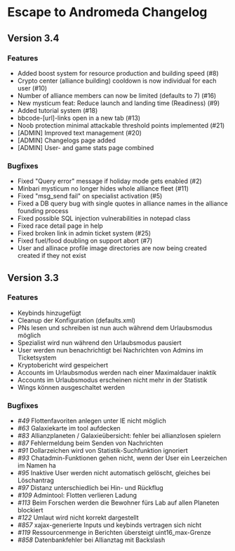 Escape to Andromeda Changelog
=============================

Version 3.4
------------

### Features ###

 * Added boost system for resource production and building speed (#8)
 * Crypto center (alliance building) cooldown is now individual for each user (#10)
 * Number of alliance members can now be limited (defaults to 7) (#16)
 * New mysticum feat: Reduce launch and landing time (Readiness) (#9)
 * Added tutorial system (#18)
 * bbcode-[url]-links open in a new tab (#13)
 * Noob protection minimal attackable threshold points implemented (#21)
 * [ADMIN] Improved text management (#20)
 * [ADMIN] Changelogs page added
 * [ADMIN] User- and game stats page combined

### Bugfixes ###

 * Fixed "Query error" message if holiday mode gets enabled (#2)
 * Minbari mysticum no longer hides whole alliance fleet (#11)
 * Fixed "msg_send fail" on specialist activation (#5)
 * Fixed a DB query bug with single quotes in alliance names in the alliance founding process
 * Fixed possible SQL injection vulnerabilities in notepad class
 * Fixed race detail page in help
 * Fixed broken link in admin ticket system (#25)
 * Fixed fuel/food doubling on support abort (#7)
 * User and allinace profile image directories are now being created created if they not exist

Version 3.3
-----------

### Features ###

 * Keybinds hinzugefügt
 * Cleanup der Konfiguration (defaults.xml)
 * PNs lesen und schreiben ist nun auch während dem Urlaubsmodus möglich
 * Spezialist wird nun während den Urlaubsmodus pausiert
 * User werden nun benachrichtigt bei Nachrichten von Admins im Ticketsystem
 * Kryptobericht wird gespeichert
 * Accounts im Urlaubsmodus werden nach einer Maximaldauer inaktik
 * Accounts im Urlaubsmodus erscheinen nicht mehr in der Statistik
 * Wings können ausgeschaltet werden


### Bugfixes ###

  * *#49* Flottenfavoriten anlegen unter IE nicht möglich
  * *#63* Galaxiekarte im tool aufdecken
  * *#83* Allianzplaneten / Galaxieübersicht: fehler bei allianzlosen spielern
  * *#87* Fehlermeldung beim Senden von Nachrichten
  * *#91* Dollarzeichen wird von Statistik-Suchfunktion ignoriert
  * *#93* Chatadmin-Funktionen gehen nicht, wenn der User ein Leerzeichen im Namen ha
  * *#95* Inaktive User werden nicht automatisch gelöscht, gleiches bei Löschantrag
  * *#97* Distanz unterschiedlich bei Hin- und Rückflug
  * *#109* Admintool: Flotten verlieren Ladung
  * *#113* Beim Forschen werden die Bewohner fürs Lab auf allen Planeten blockiert
  * *#122* Umlaut wird nicht korrekt dargestellt
  * *#857* xajax-generierte Inputs und keybinds vertragen sich nicht
  * *#119* Ressourcenmenge in Berichten übersteigt uint16_max-Grenze
  * *#858* Datenbankfehler bei Allianztag mit Backslash 

